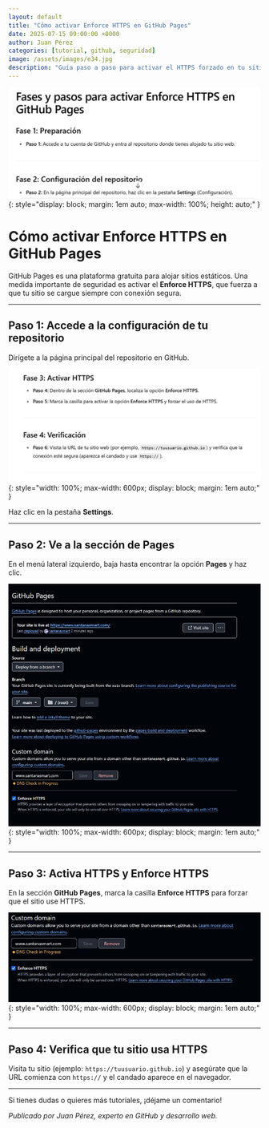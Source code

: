 ```yaml
---
layout: default
title: "Cómo activar Enforce HTTPS en GitHub Pages"
date: 2025-07-15 09:00:00 +0000
author: Juan Pérez
categories: [tutorial, github, seguridad]
image: /assets/images/e34.jpg
description: "Guía paso a paso para activar el HTTPS forzado en tu sitio de GitHub Pages y mejorar la seguridad."
---
```


![GitHub Pages]( /assets/images/e31.jpg ){: style="display: block; margin: 1em auto; max-width: 100%; height: auto;" }

# Cómo activar Enforce HTTPS en GitHub Pages

GitHub Pages es una plataforma gratuita para alojar sitios estáticos. Una medida importante de seguridad es activar el **Enforce HTTPS**, que fuerza a que tu sitio se cargue siempre con conexión segura.

---

## Paso 1: Accede a la configuración de tu repositorio

Dirígete a la página principal del repositorio en GitHub.

![Configuración del repositorio]( /assets/images/e32.jpg ){: style="width: 100%; max-width: 600px; display: block; margin: 1em auto;" }

Haz clic en la pestaña **Settings**.

---

## Paso 2: Ve a la sección de Pages

En el menú lateral izquierdo, baja hasta encontrar la opción **Pages** y haz clic.

![Sección Pages]( /assets/images/e33.jpg ){: style="width: 100%; max-width: 600px; display: block; margin: 1em auto;" }

---

## Paso 3: Activa HTTPS y Enforce HTTPS

En la sección **GitHub Pages**, marca la casilla **Enforce HTTPS** para forzar que el sitio use HTTPS.

![Activar Enforce HTTPS]( /assets/images/e34.jpg ){: style="width: 100%; max-width: 600px; display: block; margin: 1em auto;" }

---

## Paso 4: Verifica que tu sitio usa HTTPS

Visita tu sitio (ejemplo: `https://tuusuario.github.io`) y asegúrate que la URL comienza con `https://` y el candado aparece en el navegador.

---

Si tienes dudas o quieres más tutoriales, ¡déjame un comentario!

*Publicado por Juan Pérez, experto en GitHub y desarrollo web.*
